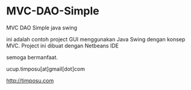MVC-DAO-Simple
==============

MVC DAO Simple java swing

ini adalah contoh project GUI menggunakan Java Swing dengan konsep MVC.
Project ini dibuat dengan Netbeans IDE 

semoga bermanfaat.

ucup.timposu[at]gmail[dot]com


http://timposu.com
